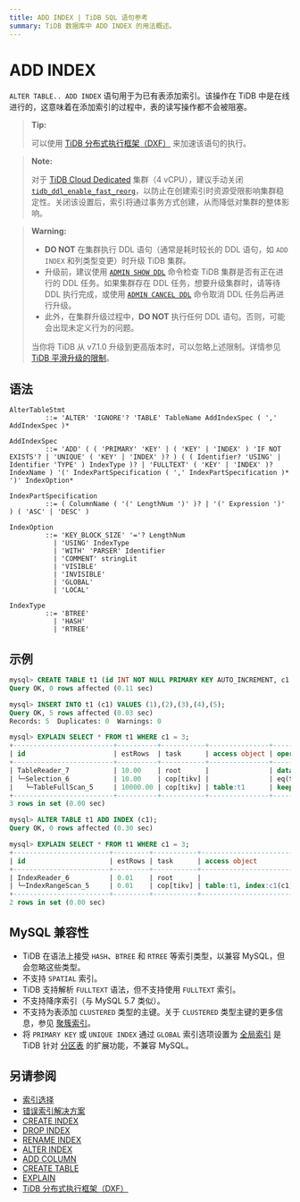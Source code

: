 ```yaml
---
title: ADD INDEX | TiDB SQL 语句参考
summary: TiDB 数据库中 ADD INDEX 的用法概述。
---
```


# ADD INDEX

`ALTER TABLE.. ADD INDEX` 语句用于为已有表添加索引。该操作在 TiDB 中是在线进行的，这意味着在添加索引的过程中，表的读写操作都不会被阻塞。

> **Tip:**
>
> 可以使用 [TiDB 分布式执行框架（DXF）](/tidb-distributed-execution-framework.md) 来加速该语句的执行。

<CustomContent platform="tidb-cloud">

> **Note:**
>
> 对于 [TiDB Cloud Dedicated](/tidb-cloud/select-cluster-tier.md#tidb-cloud-dedicated) 集群（4 vCPU），建议手动关闭 [`tidb_ddl_enable_fast_reorg`](/system-variables.md#tidb_ddl_enable_fast_reorg-new-in-v630)，以防止在创建索引时资源受限影响集群稳定性。关闭该设置后，索引将通过事务方式创建，从而降低对集群的整体影响。

</CustomContent>

<CustomContent platform="tidb">

> **Warning:**
>
> - **DO NOT** 在集群执行 DDL 语句（通常是耗时较长的 DDL 语句，如 `ADD INDEX` 和列类型变更）时升级 TiDB 集群。
> - 升级前，建议使用 [`ADMIN SHOW DDL`](/sql-statements/sql-statement-admin-show-ddl.md) 命令检查 TiDB 集群是否有正在进行的 DDL 任务。如果集群存在 DDL 任务，想要升级集群时，请等待 DDL 执行完成，或使用 [`ADMIN CANCEL DDL`](/sql-statements/sql-statement-admin-cancel-ddl.md) 命令取消 DDL 任务后再进行升级。
> - 此外，在集群升级过程中，**DO NOT** 执行任何 DDL 语句。否则，可能会出现未定义行为的问题。
>
> 当你将 TiDB 从 v7.1.0 升级到更高版本时，可以忽略上述限制。详情参见 [TiDB 平滑升级的限制](/smooth-upgrade-tidb.md)。

</CustomContent>

## 语法

```ebnf+diagram
AlterTableStmt
         ::= 'ALTER' 'IGNORE'? 'TABLE' TableName AddIndexSpec ( ',' AddIndexSpec )*

AddIndexSpec
         ::= 'ADD' ( ( 'PRIMARY' 'KEY' | ( 'KEY' | 'INDEX' ) 'IF NOT EXISTS'? | 'UNIQUE' ( 'KEY' | 'INDEX' )? ) ( ( Identifier? 'USING' | Identifier 'TYPE' ) IndexType )? | 'FULLTEXT' ( 'KEY' | 'INDEX' )? IndexName ) '(' IndexPartSpecification ( ',' IndexPartSpecification )* ')' IndexOption*

IndexPartSpecification
         ::= ( ColumnName ( '(' LengthNum ')' )? | '(' Expression ')' ) ( 'ASC' | 'DESC' )

IndexOption
         ::= 'KEY_BLOCK_SIZE' '='? LengthNum
           | 'USING' IndexType
           | 'WITH' 'PARSER' Identifier
           | 'COMMENT' stringLit
           | 'VISIBLE'
           | 'INVISIBLE'
           | 'GLOBAL'
           | 'LOCAL'

IndexType
         ::= 'BTREE'
           | 'HASH'
           | 'RTREE'
```

## 示例

```sql
mysql> CREATE TABLE t1 (id INT NOT NULL PRIMARY KEY AUTO_INCREMENT, c1 INT NOT NULL);
Query OK, 0 rows affected (0.11 sec)

mysql> INSERT INTO t1 (c1) VALUES (1),(2),(3),(4),(5);
Query OK, 5 rows affected (0.03 sec)
Records: 5  Duplicates: 0  Warnings: 0

mysql> EXPLAIN SELECT * FROM t1 WHERE c1 = 3;
+-------------------------+----------+-----------+---------------+--------------------------------+
| id                      | estRows  | task      | access object | operator info                  |
+-------------------------+----------+-----------+---------------+--------------------------------+
| TableReader_7           | 10.00    | root      |               | data:Selection_6               |
| └─Selection_6           | 10.00    | cop[tikv] |               | eq(test.t1.c1, 3)              |
|   └─TableFullScan_5     | 10000.00 | cop[tikv] | table:t1      | keep order:false, stats:pseudo |
+-------------------------+----------+-----------+---------------+--------------------------------+
3 rows in set (0.00 sec)

mysql> ALTER TABLE t1 ADD INDEX (c1);
Query OK, 0 rows affected (0.30 sec)

mysql> EXPLAIN SELECT * FROM t1 WHERE c1 = 3;
+------------------------+---------+-----------+------------------------+---------------------------------------------+
| id                     | estRows | task      | access object          | operator info                               |
+------------------------+---------+-----------+------------------------+---------------------------------------------+
| IndexReader_6          | 0.01    | root      |                        | index:IndexRangeScan_5                      |
| └─IndexRangeScan_5     | 0.01    | cop[tikv] | table:t1, index:c1(c1) | range:[3,3], keep order:false, stats:pseudo |
+------------------------+---------+-----------+------------------------+---------------------------------------------+
2 rows in set (0.00 sec)
```

## MySQL 兼容性

* TiDB 在语法上接受 `HASH`、`BTREE` 和 `RTREE` 等索引类型，以兼容 MySQL，但会忽略这些类型。
* 不支持 `SPATIAL` 索引。
* TiDB 支持解析 `FULLTEXT` 语法，但不支持使用 `FULLTEXT` 索引。
* 不支持降序索引（与 MySQL 5.7 类似）。
* 不支持为表添加 `CLUSTERED` 类型的主键。关于 `CLUSTERED` 类型主键的更多信息，参见 [聚簇索引](/clustered-indexes.md)。
* 将 `PRIMARY KEY` 或 `UNIQUE INDEX` 通过 `GLOBAL` 索引选项设置为 [全局索引](/partitioned-table.md#global-indexes) 是 TiDB 针对 [分区表](/partitioned-table.md) 的扩展功能，不兼容 MySQL。

## 另请参阅

* [索引选择](/choose-index.md)
* [错误索引解决方案](/wrong-index-solution.md)
* [CREATE INDEX](/sql-statements/sql-statement-create-index.md)
* [DROP INDEX](/sql-statements/sql-statement-drop-index.md)
* [RENAME INDEX](/sql-statements/sql-statement-rename-index.md)
* [ALTER INDEX](/sql-statements/sql-statement-alter-index.md)
* [ADD COLUMN](/sql-statements/sql-statement-add-column.md)
* [CREATE TABLE](/sql-statements/sql-statement-create-table.md)
* [EXPLAIN](/sql-statements/sql-statement-explain.md)
* [TiDB 分布式执行框架（DXF）](/tidb-distributed-execution-framework.md)
